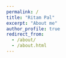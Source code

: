 ```yaml
---
permalink: /
title: "Ritam Pal"
excerpt: "About me"
author_profile: true
redirect_from: 
  - /about/
  - /about.html
---
```


